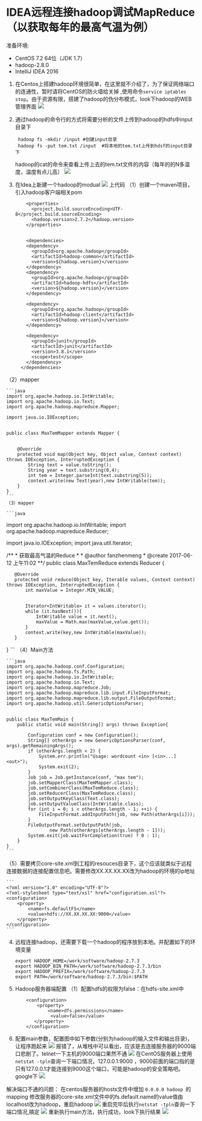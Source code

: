 # IDEA远程连接hadoop调试MapReduce（以获取每年的最高气温为例）
准备环境:
* CentOS 7.2 64位（JDK 1.7） 
* hadoop-2.8.0
* IntelliJ IDEA 2016 

1. 在Centos上搭建hadoop环境很简单，在这里就不介绍了，为了保证网络端口的连通性，暂时请将CentOS的防火墙给关掉 ,使用命令`service iptables stop`。由于资源有限，搭建了hadoop的伪分布模式，look下hadoop的WEB管理界面
![](media/14975926717379/14975940643169.jpg)

2. 通过hadoop的命令行的方式将需要分析的文件上传到hadoop的hdfs中input目录下
   
    ```
     hadoop fs -mkdir /input #创建input目录
     hadoop fs -put tem.txt /input  #将本地的tem.txt上传到hdsf的input目录下
    ```
    hadoop的cat的命令来查看上传上去的tem.txt文件的内容（每年的的N多温度，温度有点儿高）
    ![](media/14975926717379/14975944903441.jpg)
1. 在Idea上新建一个hadoop的modual
![](media/14975926717379/14975949203392.jpg)
上代码
（1）创建一个maven项目，引入hadoop客户端相关pom
    
    ```
        <properties>
          <project.build.sourceEncoding>UTF-8</project.build.sourceEncoding>
          <hadoop.version>2.7.2</hadoop.version>
        </properties>
        
        
        <dependencies>
        <dependency>
          <groupId>org.apache.hadoop</groupId>
          <artifactId>hadoop-common</artifactId>
          <version>${hadoop.version}</version>
        </dependency>
        <dependency>
          <groupId>org.apache.hadoop</groupId>
          <artifactId>hadoop-hdfs</artifactId>
          <version>${hadoop.version}</version>
        </dependency>
    
        <dependency>
          <groupId>org.apache.hadoop</groupId>
          <artifactId>hadoop-client</artifactId>
          <version>${hadoop.version}</version>
        </dependency>
    
        <dependency>
          <groupId>junit</groupId>
          <artifactId>junit</artifactId>
          <version>3.8.1</version>
          <scope>test</scope>
        </dependency>
      </dependencies>
    ```
（2）mapper

    ```java    
    import org.apache.hadoop.io.IntWritable;
    import org.apache.hadoop.io.Text;
    import org.apache.hadoop.mapreduce.Mapper;
    
    import java.io.IOException;
    
    
    public class MaxTemMapper extends Mapper {
    
    
        @Override
        protected void map(Object key, Object value, Context context) throws IOException, InterruptedException {
            String text = value.toString();
            String year = text.substring(0,4);
            int tem = Integer.parseInt(text.substring(5));
            context.write(new Text(year),new IntWritable(tem));
        }
    }
    ```
    （3）mapper

    ```java
   import org.apache.hadoop.io.IntWritable;
   import org.apache.hadoop.mapreduce.Reducer;
   
   import java.io.IOException;
   import java.util.Iterator;
   
   /**
    * 获取最高气温的Reduce
    *
    * @author fanzhenmeng
    * @create 2017-06-12 上午11:02
    **/
   public class MaxTemReduce extends Reducer {
   
       @Override
       protected void reduce(Object key, Iterable values, Context context) throws IOException, InterruptedException {
           int maxValue = Integer.MIN_VALUE;
   
   
           Iterator<IntWritable> it = values.iterator();
           while (it.hasNext()){
               IntWritable value = it.next();
               maxValue = Math.max(maxValue,value.get());
           }
           context.write(key,new IntWritable(maxValue));
       }
   
   }
    ```
（4）Main方法

    ```java
    import org.apache.hadoop.conf.Configuration;
    import org.apache.hadoop.fs.Path;
    import org.apache.hadoop.io.IntWritable;
    import org.apache.hadoop.io.Text;
    import org.apache.hadoop.mapreduce.Job;
    import org.apache.hadoop.mapreduce.lib.input.FileInputFormat;
    import org.apache.hadoop.mapreduce.lib.output.FileOutputFormat;
    import org.apache.hadoop.util.GenericOptionsParser;
    

    public class MaxTemMain {
        public static void main(String[] args) throws Exception{
    
            Configuration conf = new Configuration();
            String[] otherArgs = new GenericOptionsParser(conf, args).getRemainingArgs();
            if (otherArgs.length < 2) {
                System.err.println("Usage: wordcount <in> [<in>...] <out>");
                System.exit(2);
            }
            Job job = Job.getInstance(conf, "max tem");
            job.setMapperClass(MaxTemMapper.class);
            job.setCombinerClass(MaxTemReduce.class);
            job.setReducerClass(MaxTemReduce.class);
            job.setOutputKeyClass(Text.class);
            job.setOutputValueClass(IntWritable.class);
            for (int i = 0; i < otherArgs.length - 1; ++i) {
                FileInputFormat.addInputPath(job, new Path(otherArgs[i]));
            }
            FileOutputFormat.setOutputPath(job,
                    new Path(otherArgs[otherArgs.length - 1]));
            System.exit(job.waitForCompletion(true) ? 0 : 1);
        }
    }
    ```
（5）需要拷贝core-site.xml到工程的resouces目录下，这个应该就类似于远程连接数据的连接配置信息吧。需要修改XX.XX.XX.XX改为hadoop的环境的ip地址
    
    ```
    <?xml version="1.0" encoding="UTF-8"?>
    <?xml-stylesheet type="text/xsl" href="configuration.xsl"?>
    <configuration>
        <property>
            <name>fs.defaultFS</name>
            <value>hdfs://XX.XX.XX.XX:9000</value>
        </property>
    </configuration>
    ```

4. 远程连接hadoop，还需要下载一个hadoop的程序放到本地。并配置如下的环境变量
    
    ```
    export HADOOP_HOME=/work/software/hadoop-2.7.3
    export HADOOP_BIN_PATH=/work/software/hadoop-2.7.3/bin
    export HADOOP_PREFIX=/work/software/hadoop-2.7.3
    export PATH=/work/software/hadoop-2.7.3/bin:$PATH
    ```
5. Hadoop服务器端配置
    （1）配置hdfs的权限为false：在hdfs-site.xml中

           <configuration>
               <property>
                   <name>dfs.permissions</name>
                    <value>false</value>
              </property>
           </configuration>
        
6. 配置main参数，配置图中如下参数(分别为hadoop的输入文件和输出目录)，让程序跑起来
    ![](media/14975926717379/14975974767741.jpg)    报错了，从堆栈中可以看出，应该是去连接服务器的9000端口悲剧了。telnet一下主机的9000端口果然不通
![](media/14975926717379/14975976702674.jpg)
在CentOS服务器上使用 `netstat -tpln`查询一下端口情况，127.0.0.1:9000 ，9000前面的端口指的是只有127.0.0.1才能连接到9000这个端口，可能是hadoop的安全策略吧。google下
![](media/14975926717379/14975977675968.jpg)

解决端口不通的问题：
    在centos服务器的hosts文件中增加 `0.0.0.0 hadoop `的mapping
    修改服务器的core-site.xml文件中的fs.default.name的value值由localhost改为hadoop，重启hadoop
    ![](media/14975926717379/14975982422182.jpg)
    重启完毕后执行`netstat -tpln`查询一下端口情况,搞定
    ![](media/14975926717379/14975985818024.jpg)
    重新执行main方法，执行成功，look下执行结果 
    ![](media/14975926717379/14975987338071.jpg)



